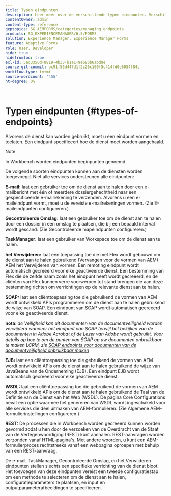 ```yaml
---
title: Typen eindpunten
description: Leer meer over de verschillende typen eindpunten. Verschillende typen eindpunten, zoals E-mail, Gecontroleerde map en nog veel meer, kunnen aan services worden toegevoegd.
contentOwner: admin
content-type: reference
geptopics: SG_AEMFORMS/categories/managing_endpoints
products: SG_EXPERIENCEMANAGER/6.5/FORMS
solution: Experience Manager, Experience Manager Forms
feature: Adaptive Forms
role: User, Developer
hide: true
hidefromtoc: true
exl-id: 5ac3350d-8819-4b33-b1a1-9e686b6abd9e
source-git-commit: bc91f56d447d1f2c26c160f5c414fd0e6054f84c
workflow-type: tm+mt
source-wordcount: '455'
ht-degree: 0%

---
```


# Typen eindpunten {#types-of-endpoints}

Alvorens de dienst kan worden gebruikt, moet u een eindpunt vormen en toelaten. Een eindpunt specificeert hoe de dienst moet worden aangehaald.

>[!NOTE]
>
>In Workbench worden eindpunten beginpunten genoemd.

De volgende soorten eindpunten kunnen aan de diensten worden toegevoegd. Niet alle services ondersteunen alle eindpunten:

**E-mail:** laat een gebruiker toe om de dienst aan te halen door een e-mailbericht met één of meerdere dossiergehechtheid naar een gespecificeerde e-mailrekening te verzenden. Alvorens u een e-maileindpunt vormt, moet u de vereiste e-mailrekeningen vormen. (Zie E-maileindpunten configureren.)

**Gecontroleerde Omslag:** laat een gebruiker toe om de dienst aan te halen door een dossier in een omslag te plaatsen, die bij een bepaald interval wordt gescand. (Zie Gecontroleerde mapeindpunten configureren.)

**TaskManager:** laat een gebruiker van Workspace toe om de dienst aan te halen.

**het Verwijderen:** laat een toepassing toe die met Flex wordt gebouwd om de dienst aan te halen gebruikend (Vervangen voor de vormen van AEM) AEM het Verwijderen van vormen. Een remoting eindpunt wordt automatisch gecreeerd voor elke geactiveerde dienst. Een bestemming van Flex die de zelfde naam zoals het eindpunt heeft wordt gecreeerd, en de cliënten van Flex kunnen verre voorwerpen tot stand brengen die aan deze bestemming richten om verrichtingen op de relevante dienst aan te halen.

**SOAP:** laat een cliënttoepassing toe die gebruikend de vormen van AEM wordt ontwikkeld APIs programmeren om de dienst aan te halen gebruikend de wijze van SOAP. Een eindpunt van SOAP wordt automatisch gecreeerd voor elke geactiveerde dienst.

**nota**: *de Veiligheid kan uit documenten van de documentveiligheid worden verwijderd wanneer het eindpunt van SOAP terwijl het bekijken van de documenten in Adobe Acrobat of de Lezer van Adobe wordt gebruikt. Voor details op hoe te om de punten van SOAP op uw documenten onbruikbaar te maken LCRM, zie [&#x200B; SOAP endpoints voor documenten van de documentveiligheid onbruikbaar maken](/help/forms/using/admin-help/configuring-client-server-options.md#disable-soap-endpoints-for-document-security-documents)*

**EJB:** laat een cliënttoepassing toe die gebruikend de vormen van AEM wordt ontwikkeld APIs om de dienst aan te halen gebruikend de wijze van JavaBeans van de Onderneming (EJB). Een eindpunt EJB wordt automatisch gecreeerd voor elke geactiveerde dienst.

**WSDL:** laat een cliënttoepassing toe die gebruikend de vormen van AEM wordt ontwikkeld APIs om de dienst aan te halen gebruikend de Taal van de Definitie van de Dienst van het Web (WSDL). De pagina Core Configurations bevat een optie waarmee het genereren van WSDL wordt ingeschakeld voor alle services die deel uitmaken van AEM-formulieren. (Zie Algemene AEM-formulierinstellingen configureren.)

**REST:** De processen die in Workbench worden gecreeerd kunnen worden gevormd zodat u hen door de verzoeken van de Overdracht van de Staat van de Vertegenwoordiging (REST) kunt aanhalen. REST-aanvragen worden verzonden vanaf HTML-pagina&#39;s. Met andere woorden, u kunt een AEM-formulierproces rechtstreeks vanaf een webpagina oproepen met behulp van een REST-aanvraag.

De e-mail, TaskManager, Gecontroleerde Omslag, en het Verwijderen eindpunten stellen slechts een specifieke verrichting van de dienst bloot. Het toevoegen van deze eindpunten vereist een tweede configuratiestap om een methode te selecteren om de dienst aan te halen, configuratieparameters te plaatsen, en input en outputparameterafbeeldingen te specificeren.
